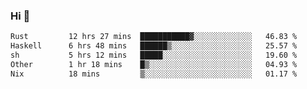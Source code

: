 ### Hi 👋

<!--START_SECTION:waka-->

```txt
Rust         12 hrs 27 mins  ███████████▓░░░░░░░░░░░░░   46.83 %
Haskell      6 hrs 48 mins   ██████▒░░░░░░░░░░░░░░░░░░   25.57 %
sh           5 hrs 12 mins   █████░░░░░░░░░░░░░░░░░░░░   19.60 %
Other        1 hr 18 mins    █▒░░░░░░░░░░░░░░░░░░░░░░░   04.93 %
Nix          18 mins         ▒░░░░░░░░░░░░░░░░░░░░░░░░   01.17 %
```

<!--END_SECTION:waka-->
